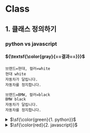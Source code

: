 # Class

## 1. 클래스 정의하기

### python vs javascript

#### ${\textsf{\color{gray}{==결과==}}}$

```
브랜드=현대, 컬러=white
현대 white
자동차가 달립니다.
자동차를 정지합니다.

브랜드=BMW, 컬러=black
BMW black
자동차가 달립니다.
자동차를 정지합니다.
```

<details>
<summary> $\sf{\color{green}{1. python}}$
</summary>

```python
class Car:
    # 생성자: 객체를 생성할 때 실행되는 메소드(속성을 초기화 할 때 주로 사용)
    def __init__(self, brand, color):
        self.brand = brand
        self.color = color

    # 메소드(기능): 클래스 안에 정의하는 함수
    def stop(self):
        print('자동차를 정지합니다.')

    def run(self):
        print('자동차가 달립니다.')

    # 객체 정보 출력용 메소드
    def __str__(self):
        return f'브랜드={self.brand}, 컬러={self.color}'

# 자동차 객체 생성
car1 = Car("현대", "white") # 생성자는 객체가 실행될때 실행된다.
car2 = Car("BMW", "black")

# 자동차 메소드 실행
print(car1)
print(car1.brand, car1.color)
car1.run()
car1.stop()

print()

print(car2)
print(car2.brand, car2.color)
car2.run()
car2.stop()
```

</details>

<details>
<summary> $\sf{\color{red}{2. javascript}}$
</summary>

```javascript
// Car 클래스 정의
class Car {
    // 생성자: 객체를 초기화
    constructor(brand, color) {
        this.brand = brand // 브랜드
        this.color = color // 색상
    }

    // 메서드: 자동차 정지
    stop() {
        console.log('자동차를 정지합니다.')
    }

    // 메서드: 자동차 달리기
    run() {
        console.log('자동차가 달립니다.')
    }

    // 객체 정보 출력용 메서드
    toString() {
        return `브랜드=${this.brand}, 컬러=${this.color}`
    }
}

// 자동차 객체 생성
const car1 = new Car('현대', 'white')
const car2 = new Car('BMW', 'black')

// 자동차 메서드 실행
console.log(car1.toString())
console.log(car1.brand, car1.color)
car1.run()
car1.stop()

console.log()

console.log(car2.toString())
console.log(car2.brand, car2.color)
car2.run()
car2.stop()
```

</details>
